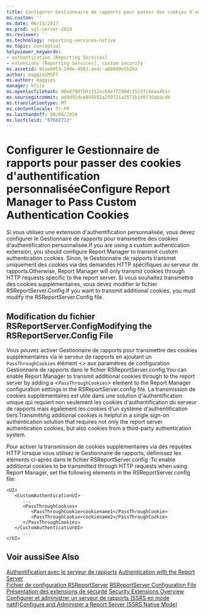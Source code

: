 ```yaml
---
title: Configurer Gestionnaire de rapports pour passer des cookies d’authentification personnalisée | Microsoft Docs
ms.custom: ''
ms.date: 06/13/2017
ms.prod: sql-server-2014
ms.reviewer: ''
ms.technology: reporting-services-native
ms.topic: conceptual
helpviewer_keywords:
- authentication [Reporting Services]
- extensions [Reporting Services], custom security
ms.assetid: 91aeb053-149e-4562-ae4c-a688d0e1b2ba
author: maggiesMSFT
ms.author: maggies
manager: kfile
ms.openlocfilehash: 90e8798fb91152ec64e7f290dc1522fc8eaa451c
ms.sourcegitcommit: ad4d92dce894592a259721a1571b1d8736abacdb
ms.translationtype: MT
ms.contentlocale: fr-FR
ms.lasthandoff: 08/04/2020
ms.locfileid: "87602712"
---
```

# <a name="configure-report-manager-to-pass-custom-authentication-cookies"></a><span data-ttu-id="13974-102">Configurer le Gestionnaire de rapports pour passer des cookies d'authentification personnalisée</span><span class="sxs-lookup"><span data-stu-id="13974-102">Configure Report Manager to Pass Custom Authentication Cookies</span></span>
  <span data-ttu-id="13974-103">Si vous utilisez une extension d'authentification personnalisée, vous devez configurer le Gestionnaire de rapports pour transmettre des cookies d'authentification personnalisée.</span><span class="sxs-lookup"><span data-stu-id="13974-103">If you are using a custom authentication extension, you should configure Report Manager to transmit custom authentication cookies.</span></span> <span data-ttu-id="13974-104">Sinon, le Gestionnaire de rapports transmet uniquement des cookies via des demandes HTTP spécifiques au serveur de rapports.</span><span class="sxs-lookup"><span data-stu-id="13974-104">Otherwise, Report Manager will only transmit cookies through HTTP requests specific to the report server.</span></span> <span data-ttu-id="13974-105">Si vous souhaitez transmettre des cookies supplémentaires, vous devez modifier le fichier RSReportServer.Config.</span><span class="sxs-lookup"><span data-stu-id="13974-105">If you want to transmit additional cookies, you must modify the RSReportServer.Config file.</span></span>  
  
## <a name="modifying-the-rsreportserverconfig-file"></a><span data-ttu-id="13974-106">Modification du fichier RSReportServer.Config</span><span class="sxs-lookup"><span data-stu-id="13974-106">Modifying the RSReportServer.Config File</span></span>  
 <span data-ttu-id="13974-107">Vous pouvez activer Gestionnaire de rapports pour transmettre des cookies supplémentaires via le serveur de rapports en ajoutant un `PassThroughCookies` élément <> aux paramètres de configuration Gestionnaire de rapports dans le fichier RSReportServer.config.</span><span class="sxs-lookup"><span data-stu-id="13974-107">You can enable Report Manager to transmit additional cookies through to the report server by adding a <`PassThroughCookies`> element to the Report Manager configuration settings in the RSReportServer.config file.</span></span> <span data-ttu-id="13974-108">La transmission de cookies supplémentaires est utile dans une solution d'authentification unique qui requiert non seulement les cookies d'authentification du serveur de rapports mais également les cookies d'un système d'authentification tiers.</span><span class="sxs-lookup"><span data-stu-id="13974-108">Transmitting additional cookies is helpful in a single sign-on authentication solution that requires not only the report server authentication cookies, but also cookies from a third-party authentication system.</span></span>  
  
 <span data-ttu-id="13974-109">Pour activer la transmission de cookies supplémentaires via des requêtes HTTP lorsque vous utilisez le Gestionnaire de rapports, définissez les éléments ci-après dans le fichier RSReportServer.config :</span><span class="sxs-lookup"><span data-stu-id="13974-109">To enable additional cookies to be transmitted through HTTP requests when using Report Manager, set the following elements in the RSReportServer.config file:</span></span>  
  
```  
<UI>  
   <CustomAuthenticationUI>  
      ...  
      <PassThroughCookies>  
         <PassThroughCookie>cookiename1</PassThroughCookie>  
         <PassThroughCookie>cookiename2</PassThroughCookie>  
      </PassThroughCookies>  
   </CustomAuthenticationUI>  
      ...  
</UI>  
```  
  
## <a name="see-also"></a><span data-ttu-id="13974-110">Voir aussi</span><span class="sxs-lookup"><span data-stu-id="13974-110">See Also</span></span>  
 <span data-ttu-id="13974-111">[Authentification avec le serveur de rapports](authentication-with-the-report-server.md) </span><span class="sxs-lookup"><span data-stu-id="13974-111">[Authentication with the Report Server](authentication-with-the-report-server.md) </span></span>  
 <span data-ttu-id="13974-112">[Fichier de configuration RSReportServer](../report-server/rsreportserver-config-configuration-file.md) </span><span class="sxs-lookup"><span data-stu-id="13974-112">[RSReportServer Configuration File](../report-server/rsreportserver-config-configuration-file.md) </span></span>  
 <span data-ttu-id="13974-113">[Présentation des extensions de sécurité](../extensions/security-extension/security-extensions-overview.md) </span><span class="sxs-lookup"><span data-stu-id="13974-113">[Security Extensions Overview](../extensions/security-extension/security-extensions-overview.md) </span></span>  
 [<span data-ttu-id="13974-114">Configurer et administrer un serveur de rapports &#40;SSRS en mode natif&#41;</span><span class="sxs-lookup"><span data-stu-id="13974-114">Configure and Administer a Report Server &#40;SSRS Native Mode&#41;</span></span>](../report-server/configure-and-administer-a-report-server-ssrs-native-mode.md)  
  
  
